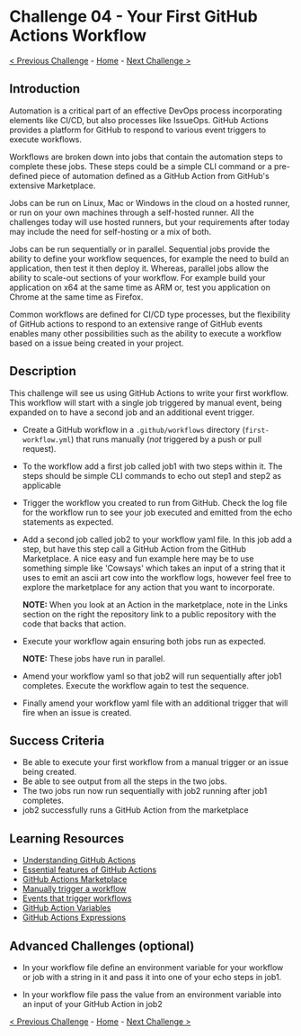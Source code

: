 # Challenge 04 - Your First GitHub Actions Workflow

[< Previous Challenge](Challenge-03.md) - [Home](../README.md) - [Next Challenge >](Challenge-05.md)

## Introduction

Automation is a critical part of an effective DevOps process incorporating elements like CI/CD, but also processes like IssueOps. GitHub Actions provides a platform for GitHub to respond to various event triggers to execute workflows.

Workflows are broken down into jobs that contain the automation steps to complete these jobs. These steps could be a simple CLI command or a pre-defined piece of automation defined as a GitHub Action from GitHub's extensive Marketplace.

Jobs can be run on Linux, Mac or Windows in the cloud on a hosted runner, or run on your own machines through a self-hosted runner. All the challenges today will use hosted runners, but your requirements after today may include the need for self-hosting or a mix of both.

Jobs can be run sequentially or in parallel. Sequential jobs provide the ability to define your workflow sequences, for example the need to build an application, then test it then deploy it. Whereas, parallel jobs allow the ability to scale-out sections of your workflow. For example build your application on x64 at the same time as ARM or, test you application on Chrome at the same time as Firefox.

Common workflows are defined for CI/CD type processes, but the flexibility of GitHub actions to respond to an extensive range of GitHub events enables many other possibilities such as the ability to execute a workflow based on a issue being created in your project.

## Description

This challenge will see us using GitHub Actions to write your first workflow. This workflow will start with a single job triggered by manual event, being expanded on to have a second job and an additional event trigger.

- Create a GitHub workflow in a `.github/workflows` directory (`first-workflow.yml`) that runs manually (*not* triggered by a push or pull request).

- To the workflow add a first job called job1 with two steps within it. The steps should be simple CLI commands to echo out step1 and step2 as applicable

- Trigger the workflow you created to run from GitHub. Check the log file for the workflow run to see your job executed and emitted from the echo statements as expected.

- Add a second job called job2 to your workflow yaml file. In this job add a step, but have this step call a GitHub Action from the GitHub Marketplace. A nice easy and fun example here may be to use something simple like 'Cowsays' which takes an input of a string that it uses to emit an ascii art cow into the workflow logs, however feel free to explore the marketplace for any action that you want to incorporate. 

  **NOTE:** When you look at an Action in the marketplace, note in the Links section on the right the repository link to a public repository with the code that backs that action.

- Execute your workflow again ensuring both jobs run as expected. 
  
  **NOTE:** These jobs have run in parallel.

- Amend your workflow yaml so that job2 will run sequentially after job1 completes. Execute the workflow again to test the sequence.

- Finally amend your workflow yaml file with an additional trigger that will fire when an issue is created.

## Success Criteria

- Be able to execute your first workflow from a manual trigger or an issue being created.
- Be able to see output from all the steps in the two jobs.
- The two jobs run now run sequentially with job2 running after job1 completes.
- job2 successfully runs a GitHub Action from the marketplace

## Learning Resources

- [Understanding GitHub Actions](https://docs.github.com/en/enterprise-cloud@latest/actions/learn-github-actions/understanding-github-actions)
- [Essential features of GitHub Actions](https://docs.github.com/en/enterprise-cloud@latest/actions/learn-github-actions/essential-features-of-github-actions)
- [GitHub Actions Marketplace](https://github.com/marketplace?type=actions)
- [Manually trigger a workflow](https://docs.github.com/en/actions/using-workflows/events-that-trigger-workflows#workflow_dispatch)
- [Events that trigger workflows](https://docs.github.com/en/actions/using-workflows/events-that-trigger-workflows)
- [GitHub Action Variables](https://docs.github.com/en/enterprise-cloud@latest/actions/learn-github-actions/variables)
- [GitHub Actions Expressions](https://docs.github.com/en/enterprise-cloud@latest/actions/learn-github-actions/expressions)


## Advanced Challenges (optional)
- In your workflow file define an environment variable for your workflow or job with a string in it and pass it into one of your echo steps in job1.

- In your workflow file pass the value from an environment variable into an input of your GitHub Action in job2 

[< Previous Challenge](Challenge-03.md) - [Home](../README.md) - [Next Challenge >](Challenge-05.md)
